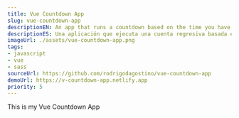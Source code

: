 ```yaml
---
title: Vue Countdown App
slug: vue-countdown-app
descriptionEN: An app that runs a countdown based on the time you have entered. A colored track will display the current progress along with the time units.
descriptionES: Una aplicación que ejecuta una cuenta regresiva basada en el tiempo que ingresaste. Una pista de color mostrará el progreso actual junto a las unidades de tiempo.
imageUrl: ./assets/vue-countdown-app.png
tags:
- javascript
- vue
- sass
sourceUrl: https://github.com/rodrigodagostino/vue-countdown-app
demoUrl: https://v-countdown-app.netlify.app
priority: 5
---
```


This is my Vue Countdown App